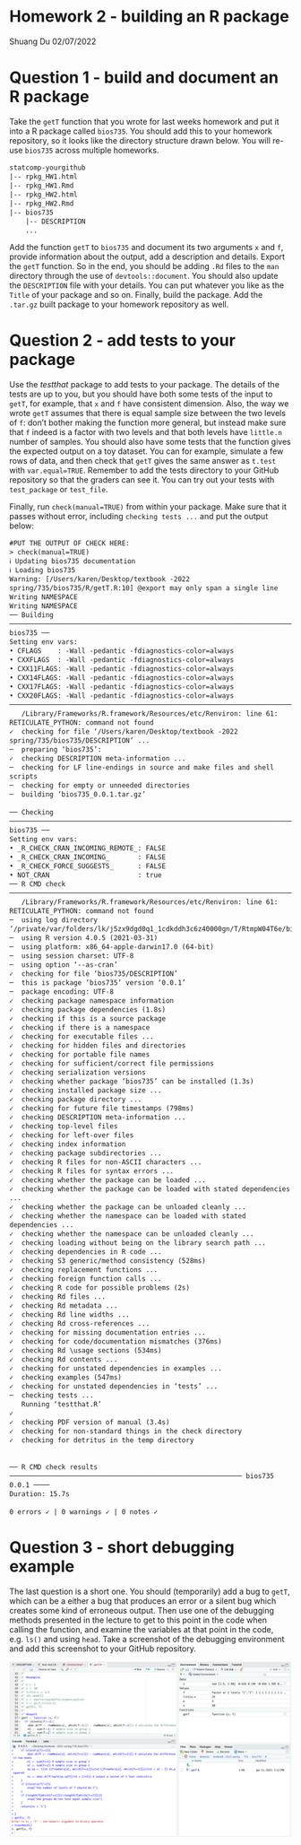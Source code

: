 Homework 2 - building an R package
================
Shuang Du
02/07/2022

# Question 1 - build and document an R package

Take the `getT` function that you wrote for last weeks homework and put
it into a R package called `bios735`. You should add this to your
homework repository, so it looks like the directory structure drawn
below. You will re-use `bios735` across multiple homeworks.

    statcomp-yourgithub
    |-- rpkg_HW1.html
    |-- rpkg_HW1.Rmd
    |-- rpkg_HW2.html
    |-- rpkg_HW2.Rmd
    |-- bios735
        |-- DESCRIPTION
        ...

Add the function `getT` to `bios735` and document its two arguments `x`
and `f`, provide information about the output, add a description and
details. Export the `getT` function. So in the end, you should be adding
`.Rd` files to the `man` directory through the use of
`devtools::document`. You should also update the `DESCRIPTION` file with
your details. You can put whatever you like as the `Title` of your
package and so on. Finally, build the package. Add the `.tar.gz` built
package to your homework repository as well.

# Question 2 - add tests to your package

Use the *testthat* package to add tests to your package. The details of
the tests are up to you, but you should have both some tests of the
input to `getT`, for example, that `x` and `f` have consistent
dimension. Also, the way we wrote `getT` assumes that there is equal
sample size between the two levels of `f`: don’t bother making the
function more general, but instead make sure that `f` indeed is a factor
with two levels and that both levels have `little.n` number of samples.
You should also have some tests that the function gives the expected
output on a toy dataset. You can for example, simulate a few rows of
data, and then check that `getT` gives the same answer as `t.test` with
`var.equal=TRUE`. Remember to add the tests directory to your GitHub
repository so that the graders can see it. You can try out your tests
with `test_package` or `test_file`.

Finally, run `check(manual=TRUE)` from within your package. Make sure
that it passes without error, including `checking tests ...` and put the
output below:

    #PUT THE OUTPUT OF CHECK HERE:
    > check(manual=TRUE)
    ℹ Updating bios735 documentation
    ℹ Loading bios735
    Warning: [/Users/karen/Desktop/textbook -2022 spring/735/bios735/R/getT.R:10] @export may only span a single line
    Writing NAMESPACE
    Writing NAMESPACE
    ── Building ───────────────────────────────────────────────────────────────────────────── bios735 ──
    Setting env vars:
    • CFLAGS    : -Wall -pedantic -fdiagnostics-color=always
    • CXXFLAGS  : -Wall -pedantic -fdiagnostics-color=always
    • CXX11FLAGS: -Wall -pedantic -fdiagnostics-color=always
    • CXX14FLAGS: -Wall -pedantic -fdiagnostics-color=always
    • CXX17FLAGS: -Wall -pedantic -fdiagnostics-color=always
    • CXX20FLAGS: -Wall -pedantic -fdiagnostics-color=always
    ────────────────────────────────────────────────────────────────────────────────────────────────────
       /Library/Frameworks/R.framework/Resources/etc/Renviron: line 61: RETICULATE_PYTHON: command not found
    ✓  checking for file ‘/Users/karen/Desktop/textbook -2022 spring/735/bios735/DESCRIPTION’ ...
    ─  preparing ‘bios735’:
    ✓  checking DESCRIPTION meta-information ...
    ─  checking for LF line-endings in source and make files and shell scripts
    ─  checking for empty or unneeded directories
    ─  building ‘bios735_0.0.1.tar.gz’
       
    ── Checking ───────────────────────────────────────────────────────────────────────────── bios735 ──
    Setting env vars:
    • _R_CHECK_CRAN_INCOMING_REMOTE_: FALSE
    • _R_CHECK_CRAN_INCOMING_       : FALSE
    • _R_CHECK_FORCE_SUGGESTS_      : FALSE
    • NOT_CRAN                      : true
    ── R CMD check ─────────────────────────────────────────────────────────────────────────────────────
       /Library/Frameworks/R.framework/Resources/etc/Renviron: line 61: RETICULATE_PYTHON: command not found
    ─  using log directory ‘/private/var/folders/lk/j5zx9dgd0q1_1cdkddh3c6z40000gn/T/RtmpW04T6e/bios735.Rcheck’
    ─  using R version 4.0.5 (2021-03-31)
    ─  using platform: x86_64-apple-darwin17.0 (64-bit)
    ─  using session charset: UTF-8
    ─  using option ‘--as-cran’
    ✓  checking for file ‘bios735/DESCRIPTION’
    ─  this is package ‘bios735’ version ‘0.0.1’
    ─  package encoding: UTF-8
    ✓  checking package namespace information
    ✓  checking package dependencies (1.8s)
    ✓  checking if this is a source package
    ✓  checking if there is a namespace
    ✓  checking for executable files ...
    ✓  checking for hidden files and directories
    ✓  checking for portable file names
    ✓  checking for sufficient/correct file permissions
    ✓  checking serialization versions
    ✓  checking whether package ‘bios735’ can be installed (1.3s)
    ✓  checking installed package size ...
    ✓  checking package directory ...
    ✓  checking for future file timestamps (798ms)
    ✓  checking DESCRIPTION meta-information ...
    ✓  checking top-level files
    ✓  checking for left-over files
    ✓  checking index information
    ✓  checking package subdirectories ...
    ✓  checking R files for non-ASCII characters ...
    ✓  checking R files for syntax errors ...
    ✓  checking whether the package can be loaded ...
    ✓  checking whether the package can be loaded with stated dependencies ...
    ✓  checking whether the package can be unloaded cleanly ...
    ✓  checking whether the namespace can be loaded with stated dependencies ...
    ✓  checking whether the namespace can be unloaded cleanly ...
    ✓  checking loading without being on the library search path ...
    ✓  checking dependencies in R code ...
    ✓  checking S3 generic/method consistency (528ms)
    ✓  checking replacement functions ...
    ✓  checking foreign function calls ...
    ✓  checking R code for possible problems (2s)
    ✓  checking Rd files ...
    ✓  checking Rd metadata ...
    ✓  checking Rd line widths ...
    ✓  checking Rd cross-references ...
    ✓  checking for missing documentation entries ...
    ✓  checking for code/documentation mismatches (376ms)
    ✓  checking Rd \usage sections (534ms)
    ✓  checking Rd contents ...
    ✓  checking for unstated dependencies in examples ...
    ✓  checking examples (547ms)
    ✓  checking for unstated dependencies in ‘tests’ ...
    ─  checking tests ...
       Running ‘testthat.R’
    ✓ 
    ✓  checking PDF version of manual (3.4s)
    ✓  checking for non-standard things in the check directory
    ✓  checking for detritus in the temp directory
       
       
    ── R CMD check results ────────────────────────────────────────────────────────── bios735 0.0.1 ────
    Duration: 15.7s

    0 errors ✓ | 0 warnings ✓ | 0 notes ✓

# Question 3 - short debugging example

The last question is a short one. You should (temporarily) add a bug to
`getT`, which can be a either a bug that produces an error or a silent
bug which creates some kind of erroneous output. Then use one of the
debugging methods presented in the lecture to get to this point in the
code when calling the function, and examine the variables at that point
in the code, e.g. `ls()` and using `head`. Take a screenshot of the
debugging environment and add this screenshot to your GitHub repository.

![debug](debug.png)
